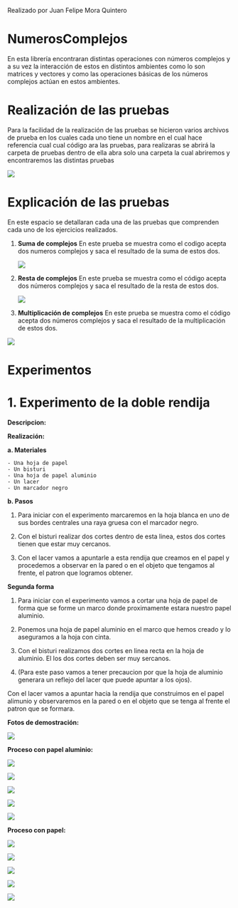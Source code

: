 Realizado por Juan Felipe Mora Quintero

# NumerosComplejos


En esta librería encontraran distintas operaciones con números complejos y a su vez la interacción de estos en distintos ambientes como lo son matrices y vectores y como las operaciones básicas de los números complejos actúan en estos ambientes.



# Realización de las pruebas

Para la facilidad de la realización de las pruebas se hicieron varios archivos de prueba en los cuales cada uno tiene un nombre en el cual hace referencia cual cual código ara las pruebas, para realizaras se abrirá la carpeta de pruebas  dentro de ella abra solo una carpeta la cual abriremos y encontraremos las distintas pruebas

![](Images/Imagen1.PNG)


# Explicación de las pruebas

En este espacio se detallaran cada una de las pruebas que comprenden cada uno de los ejercicios realizados.

 1. **Suma de complejos**
	  En este prueba se muestra como el codigo acepta dos numeros complejos y saca el resultado de la suma de estos dos.
    
	![](Images/Imagen2.PNG)

 2. **Resta de complejos**
	  En este prueba se muestra como el código acepta dos números complejos y saca el resultado de la resta de 					estos dos.
	  
	![](Images/Imagen3.PNG) 
	
 3.  **Multiplicación de complejos**
	En este prueba se muestra como el código acepta dos números complejos y saca el resultado de la multiplicación de estos dos.
	
![](Images/Imagen4.PNG) 
	
	
# **Experimentos**

# **1.	Experimento de la doble rendija**

**Descripcion:**



**Realización:**

**a. Materiales**

	- Una hoja de papel
	- Un bisturi
	- Una hoja de papel aluminio
	- Un lacer
	- Un marcador negro

**b. Pasos**

1. Para iniciar con el experimento marcaremos en la hoja blanca en uno de sus bordes centrales una raya gruesa con el marcador negro.
	
2. Con el bisturi realizar dos cortes dentro de esta linea, estos dos cortes tienen que estar muy cercanos.
	
3. Con el lacer vamos a apuntarle a esta rendija que creamos en el papel y procedemos a observar en la pared o en el objeto que tengamos al frente, el patron que logramos obtener.
	
**Segunda forma**
	
1. Para iniciar con el experimento vamos a cortar una hoja de papel de forma que se forme un marco donde proximamente estara nuestro papel aluminio.
	
2. Ponemos una hoja de papel aluminio en el marco que hemos creado y lo aseguramos a la hoja con cinta.
	
3. Con el bisturi realizamos dos cortes en linea recta en la hoja de aluminio. El los dos cortes deben ser muy sercanos.
	
4. (Para este paso vamos a tener precaucion por que la hoja de aluminio generara un reflejo del lacer que puede apuntar a los ojos).
	
Con el lacer vamos a apuntar hacia la rendija que construimos en el papel alimunio y observaremos en la pared o en el objeto que se tenga al frente el patron que se formara.
	
	

**Fotos de demostración:**

![](Images/experimentoRendijas/representacionLacer.jpg)


**Proceso con papel aluminio:**


 ![](Images/experimentoRendijas/representacionPapelAluminio1.jpg)


 ![](Images/experimentoRendijas/RepresentacionLacerAluminio1.jpg)


 ![](Images/experimentoRendijas/RepresentacionLacerAluminio2.jpg)


 ![](Images/experimentoRendijas/RepresentacionLacerAluminio3.jpg)


 ![](Images/experimentoRendijas/RepresentacionLacerAluminio4.jpg)


**Proceso con papel:**


![](Images/experimentoRendijas/representacionPapel.jpg)
 
 
![](Images/experimentoRendijas/RepresentacionLacerPapel1.jpg)


![](Images/experimentoRendijas/RepresentacionLacerPapel2.jpg)


![](Images/experimentoRendijas/RepresentacionLacerPapel3.jpg)


![](Images/experimentoRendijas/RepresentacionLacerPapel4.jpg)
